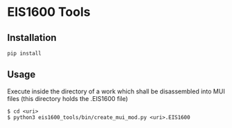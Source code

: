 # EIS1600 Tools

## Installation
```angular2html
pip install 
```

## Usage

Execute inside the directory of a work which shall be disassembled into MUI files (this directory holds the .EIS1600 file)

```
$ cd <uri>
$ python3 eis1600_tools/bin/create_mui_mod.py <uri>.EIS1600
```